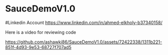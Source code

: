 # SauceDemoV1.0


#Linkedin Account 
https://www.linkedin.com/in/ahmed-elkholy-b37340158/

Here is a video for reviewing code 

https://github.com/ashawki86/SauceDemoV1.0/assets/72422338/1311b221-851f-4d93-9e53-68727f707ad5

